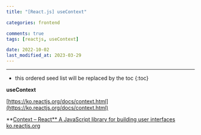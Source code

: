 ```yaml
---
title: "[React.js] useContext"

categories: frontend

comments: true
tags: [reactjs, useContext]

date: 2022-10-02
last_modified_at: 2023-03-29
---
```


---

<!-- prettier-ignore -->
* this ordered seed list will be replaced by the toc 
{:toc}

**useContext**

[https://ko.reactjs.org/docs/context.html](https://ko.reactjs.org/docs/context.html)

**[Context – React**
A JavaScript library for building user interfaces
ko.reactjs.org](https://ko.reactjs.org/docs/context.html)
